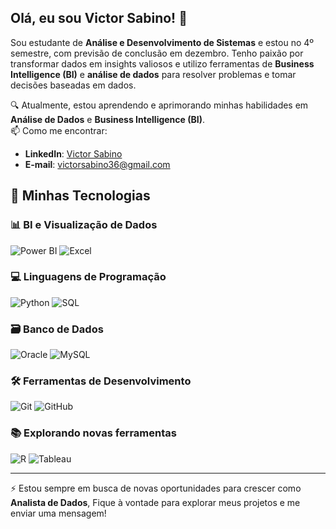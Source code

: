 ## Olá, eu sou Victor Sabino! 👋

Sou estudante de **Análise e Desenvolvimento de Sistemas** e estou no 4º semestre, com previsão de conclusão em dezembro. Tenho paixão por transformar dados em insights valiosos e utilizo ferramentas de **Business Intelligence (BI)** e **análise de dados** para resolver problemas e tomar decisões baseadas em dados.


🔍 Atualmente, estou aprendendo e aprimorando minhas habilidades em **Análise de Dados** e **Business Intelligence (BI)**.  
📫 Como me encontrar: 
- **LinkedIn**: [Victor Sabino](https://www.linkedin.com/in/victorsabino36/)
- **E-mail**: [victorsabino36@gmail.com](mailto:seuemail@example.com)


## 🚀 Minhas Tecnologias

### 📊 BI e Visualização de Dados
![Power BI](https://img.shields.io/badge/Power%20BI-F2C811?style=for-the-badge&logo=Power%20BI&logoColor=black)
![Excel](https://img.shields.io/badge/Microsoft%20Excel-217346?style=for-the-badge&logo=Microsoft%20Excel&logoColor=white)

### 💻 Linguagens de Programação
![Python](https://img.shields.io/badge/Python-3776AB?style=for-the-badge&logo=python&logoColor=white)
![SQL](https://img.shields.io/badge/SQL-336791?style=for-the-badge&logo=postgresql&logoColor=white)

### 🗃️ Banco de Dados
![Oracle](https://img.shields.io/badge/Oracle-F80000?style=for-the-badge&logo=oracle&logoColor=white)
![MySQL](https://img.shields.io/badge/MySQL-4479A1?style=for-the-badge&logo=MySQL&logoColor=white)

### 🛠️ Ferramentas de Desenvolvimento
![Git](https://img.shields.io/badge/Git-F05032?style=for-the-badge&logo=Git&logoColor=white)
![GitHub](https://img.shields.io/badge/GitHub-181717?style=for-the-badge&logo=GitHub&logoColor=white)

### 📚 Explorando novas ferramentas
![R](https://img.shields.io/badge/R-276DC3?style=for-the-badge&logo=R&logoColor=white)
![Tableau](https://img.shields.io/badge/Tableau-E97627?style=for-the-badge&logo=Tableau&logoColor=white)

---

⚡ Estou sempre em busca de novas oportunidades para crescer como **Analista de Dados**, Fique à vontade para explorar meus projetos e me enviar uma mensagem!


